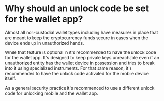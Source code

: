 # Why should an unlock code be set for the wallet app?

Almost all non-custodial wallet types including have measures in place that are meant to keep the cryptocurrency funds secure in cases when the device ends up in unauthorized hands.

While that feature is optional in it's recommended to have the unlock code for the wallet app. It's designed to keep private keys unreachable even if an unauthorized entity has the wallet device in possession and tries to break into it using specialized instruments. For that same reason, it's recommended to have the unlock code activated for the mobile device itself.

As a general security practice it's recommended to use a different unlock code for unlocking mobile and the wallet app.
